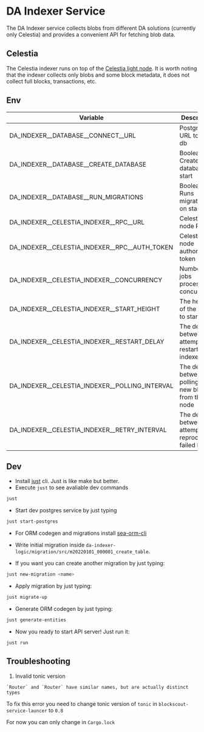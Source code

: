 DA Indexer Service
===

The DA Indexer service collects blobs from different DA solutions (currently only Celestia) and provides a convenient API for fetching blob data.

## Celestia
The Celestia indexer runs on top of the [Celestia light node](https://docs.celestia.org/nodes/light-node). It is worth noting that the indexer collects only blobs and some block metadata, it does not collect full blocks, transactions, etc.

## Env

| Variable                                                | Description                                            | Default value                    |
|---------------------------------------------------------|--------------------------------------------------------|----------------------------------|
| DA_INDEXER__DATABASE__CONNECT__URL                      | Postgres URL to stats db                               | ''                               |
| DA_INDEXER__DATABASE__CREATE_DATABASE                   | Boolean. Creates database on start                     | false                            |
| DA_INDEXER__DATABASE__RUN_MIGRATIONS                    | Boolean. Runs migrations on start                      | false                            |
| DA_INDEXER__CELESTIA_INDEXER__RPC__URL                  | Celestia light node RPC url                            | http://localhost:26658           |
| DA_INDEXER__CELESTIA_INDEXER__RPC__AUTH_TOKEN           | Celestia light node authorization token                | ''                               |
| DA_INDEXER__CELESTIA_INDEXER__CONCURRENCY               | Number of jobs processed concurrently                  | 1                                |
| DA_INDEXER__CELESTIA_INDEXER__START_HEIGHT              | The height of the block to start with                  | The local head of the light node |
| DA_INDEXER__CELESTIA_INDEXER__RESTART_DELAY             | The delay between attempts to restart the indexer      | 60 seconds                       |
| DA_INDEXER__CELESTIA_INDEXER__POLLING_INTERVAL          | The delay between polling for new blocks from the node | 12 seconds                       |
| DA_INDEXER__CELESTIA_INDEXER__RETRY_INTERVAL            | The delay between attempts to reprocess failed blocks  | 180 seconds                      |

## Dev

+ Install [just](https://github.com/casey/just) cli. Just is like make but better.
+ Execute `just` to see avaliable dev commands

```bash
just
```
+ Start dev postgres service by just typing

```bash
just start-postgres
```

+ For ORM codegen and migrations install [sea-orm-cli](https://www.sea-ql.org/SeaORM/docs/generate-entity/sea-orm-cli/)


+ Write initial migration inside `da-indexer-logic/migration/src/m20220101_000001_create_table`.
+ If you want you can create another migration by just typing:

```bash
just new-migration <name>
```
+ Apply migration by just typing:

```bash
just migrate-up
```

+ Generate ORM codegen by just typing:

```bash
just generate-entities
```
+ Now you ready to start API server! Just run it:
```
just run
```

## Troubleshooting

1. Invalid tonic version

```
`Router` and `Router` have similar names, but are actually distinct types
```

To fix this error you need to change tonic version of `tonic` in `blockscout-service-launcer` to `0.8`

For now you can only change in `Cargo.lock`

